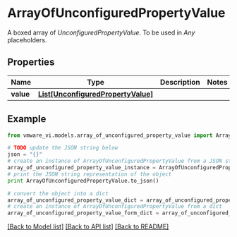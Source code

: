 # ArrayOfUnconfiguredPropertyValue

A boxed array of *UnconfiguredPropertyValue*. To be used in *Any* placeholders. 

## Properties
Name | Type | Description | Notes
------------ | ------------- | ------------- | -------------
**value** | [**List[UnconfiguredPropertyValue]**](UnconfiguredPropertyValue.md) |  | 

## Example

```python
from vmware_vi.models.array_of_unconfigured_property_value import ArrayOfUnconfiguredPropertyValue

# TODO update the JSON string below
json = "{}"
# create an instance of ArrayOfUnconfiguredPropertyValue from a JSON string
array_of_unconfigured_property_value_instance = ArrayOfUnconfiguredPropertyValue.from_json(json)
# print the JSON string representation of the object
print ArrayOfUnconfiguredPropertyValue.to_json()

# convert the object into a dict
array_of_unconfigured_property_value_dict = array_of_unconfigured_property_value_instance.to_dict()
# create an instance of ArrayOfUnconfiguredPropertyValue from a dict
array_of_unconfigured_property_value_form_dict = array_of_unconfigured_property_value.from_dict(array_of_unconfigured_property_value_dict)
```
[[Back to Model list]](../README.md#documentation-for-models) [[Back to API list]](../README.md#documentation-for-api-endpoints) [[Back to README]](../README.md)


